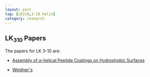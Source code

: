 ```yaml
---
layout: post
tag: [LK310,3-10 helix]
category: research
---
```

## LK$_{310}$ Papers

The papers for LK 3-10 are:

- [Assembly of $\alpha$-helical Peptide Coatings on Hydrophobic Surfaces](http://pubs.acs.org/doi/full/10.1021/ja011624n)

- [Weidner's](http://scitation.aip.org/content/avs/journal/jvstb/28/4/10.1116/1.3456176)
